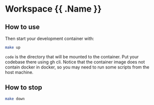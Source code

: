 # Workspace {{ .Name }}

## How to use
Then start your development container with:

```bash
make up
```
`code` is the directory that will be mounted to the container. Put your codebase there using gh cli.
Notice that the container image does not contain docker in docker, so you may need to run some scripts from the host machine.

## How to stop

```bash
make down
```